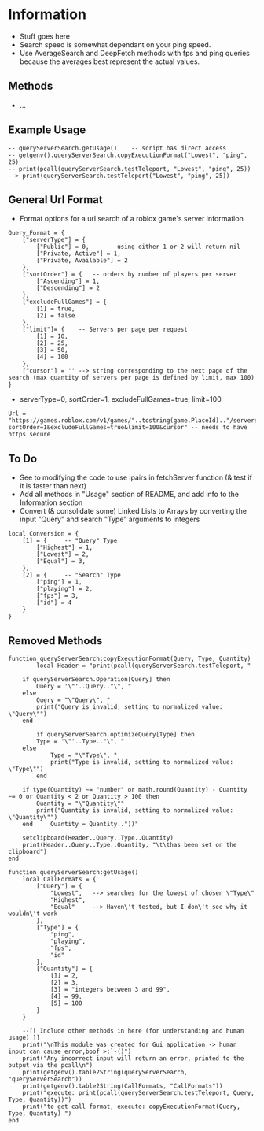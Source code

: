 # Information
- Stuff goes here
- Search speed is somewhat dependant on your ping speed.
- Use AverageSearch and DeepFetch methods with fps and ping queries because the averages best represent the actual values.


## Methods
- ...


## Example Usage
```   
-- queryServerSearch.getUsage()    -- script has direct access
-- getgenv().queryServerSearch.copyExecutionFormat("Lowest", "ping", 25)
-- print(pcall(queryServerSearch.testTeleport, "Lowest", "ping", 25)) --> print(queryServerSearch.testTeleport("Lowest", "ping", 25))
```   


## General Url Format
- Format options for a url search of a roblox game's server information
```   
Query_Format = {
	["serverType"] = {
		["Public"] = 0,     -- using either 1 or 2 will return nil
		["Private, Active"] = 1,
		["Private, Available"] = 2
	},
	["sortOrder"] = {   -- orders by number of players per server
		["Ascending"] = 1,   
		["Descending"] = 2    
	},
	["excludeFullGames"] = {
		[1] = true,
		[2] = false
	},
	["limit"]= {	-- Servers per page per request
		[1] = 10,
		[2] = 25,
		[3] = 50,
		[4] = 100
	},
	["cursor"] = '' --> string corresponding to the next page of the search (max quantity of servers per page is defined by limit, max 100)
}   
```   
- serverType=0, sortOrder=1, excludeFullGames=true, limit=100 
```   
Url = "https://games.roblox.com/v1/games/"..tostring(game.PlaceId).."/servers/0?sortOrder=1&excludeFullGames=true&limit=100&cursor" -- needs to have https secure 
```   


## To Do
- See to modifying the code to use ipairs in fetchServer function (& test if it is faster than next)
- Add all methods in "Usage" section of README, and add info to the Information section
- Convert (& consolidate some) Linked Lists to Arrays by converting the input "Query" and search "Type" arguments to integers
```   
local Conversion = {
	[1] = {		-- "Query" Type 
		["Highest"] = 1,
		["Lowest"] = 2,
		["Equal"] = 3,
	},
	[2] = {		-- "Search" Type
		["ping"] = 1,
		["playing"] = 2,
		["fps"] = 3,
		["id"] = 4
	}
}
```   


## Removed Methods
```  
function queryServerSearch:copyExecutionFormat(Query, Type, Quantity)
    	local Header = "print(pcall(queryServerSearch.testTeleport, " 
    
	if queryServerSearch.Operation[Query] then
		Query = '\"'..Query.."\", "
	else
		Query = "\"Query\", "
		print("Query is invalid, setting to normalized value: \"Query\"")
	end
    
    	if queryServerSearch.optimizeQuery[Type] then
		Type = '\"'..Type.."\", "
	else
        	Type = "\"Type\", "
        	print("Type is invalid, setting to normalized value: \"Type\"")
    	end
    
	if type(Quantity) ~= "number" or math.round(Quantity) - Quantity ~= 0 or Quantity < 2 or Quantity > 100 then
		Quantity = "\"Quantity\""
		print("Quantity is invalid, setting to normalized value: \"Quantity\"")
	end 	Quantity = Quantity.."))"
    
	setclipboard(Header..Query..Type..Quantity)
	print(Header..Query..Type..Quantity, "\t\thas been set on the clipboard")
end
```  
```  
function queryServerSearch:getUsage()
	local CallFormats = {
		["Query"] = {	
			"Lowest", 	--> searches for the lowest of chosen \"Type\"
			"Highest",	
			"Equal" 	--> Haven\'t tested, but I don\'t see why it wouldn\'t work
		},
		["Type"] = {
			"ping",
			"playing",
			"fps",
			"id"
		},
		["Quantity"] = {
			[1] = 2,
			[2] = 3,
			[3] = "integers between 3 and 99",
			[4] = 99,
			[5] = 100
		}
	}
	
	--[[ Include other methods in here (for understanding and human usage) ]]
	print("\nThis module was created for Gui application -> human input can cause error,boof >:`-()")
	print("Any incorrect input will return an error, printed to the output via the pcall\n")
	print(getgenv().table2String(queryServerSearch, "queryServerSearch"))
	print(getgenv().table2String(CallFormats, "CallFormats"))
	print("execute: print(pcall(queryServerSearch.testTeleport, Query, Type, Quantity))")
	print("to get call format, execute: copyExecutionFormat(Query, Type, Quantity) ")
end
```  
